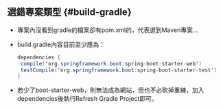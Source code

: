 ## 選錯專案類型 {#build-gradle}

* 專案內沒看到gradle的檔案卻有pom.xml的，代表選到Maven專案...
* build.gradle內容目前至少應為：

  ```java
  dependencies {
   compile('org.springframework.boot:spring-boot-starter-web')
   testCompile('org.springframework.boot:spring-boot-starter-test')
  }
  ```

* 若少了boot-starter-web，則無法成為網站，但也不必砍掉重練，加入dependencies後執行Refresh Gradle Project即可。



